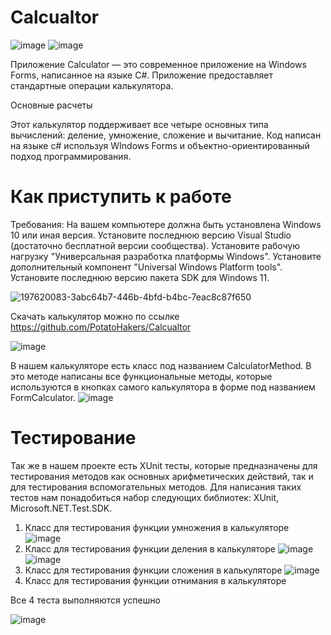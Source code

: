 # Calcualtor

![image](https://user-images.githubusercontent.com/97401395/199045219-b8900213-99f6-40d5-94f9-785d2411262d.png)
![image](https://user-images.githubusercontent.com/97401395/199045302-fd58f064-3886-44f3-8bc1-5451a0e0c2f4.png)

Приложение Calculator — это современное приложение на Windows Forms, написанное на языке C#. Приложение предоставляет стандартные операции калькулятора.

Основные расчеты

Этот калькулятор поддерживает все четыре основных типа вычислений: деление, умножение, сложение и вычитание.
Код написан на языке c# используя WIndows Forms и объектно-ориентированный подход программирования.

# Как приступить к работе

Требования:
На вашем компьютере должна быть установлена Windows 10 или иная версия.
Установите последнюю версию Visual Studio (достаточно бесплатной версии сообщества).
Установите рабочую нагрузку "Универсальная разработка платформы Windows".
Установите дополнительный компонент "Universal Windows Platform tools".
Установите последнюю версию пакета SDK для Windows 11.

![197620083-3abc64b7-446b-4bfd-b4bc-7eac8c87f650](https://user-images.githubusercontent.com/97401395/199044717-16a9c855-3685-4781-9aff-586410772d71.png)

  Скачать калькулятор можно по ссылке https://github.com/PotatoHakers/Calcualtor
  
  ![image](https://user-images.githubusercontent.com/97401395/199049430-c0f9bc9d-3856-414c-aac4-9fdd064ae6b6.png)

В нашем калькуляторе есть класс под названием CalculatorMethod. В это методе написаны все функциональные методы, которые используются в кнопках самого калькулятора в форме под названием FormCalculator. 
![image](https://user-images.githubusercontent.com/97401395/199045668-2803b13b-374f-4874-ab28-4ba76033c159.png)

# Тестирование
Так же в нашем проекте есть XUnit тесты, которые предназначены для тестирования методов как основных арифметических действий, так и для тестирования вспомогательных методов.
Для написания таких тестов нам понадобиться набор следующих библиотек:
XUnit, Microsoft.NET.Test.SDK.

1) Класс для тестирования функции умножения в калькуляторе
![image](https://user-images.githubusercontent.com/97401395/199046087-71fb0cf2-0540-45c0-94bb-f151e7253e4f.png)
2) Класс для тестирования функции деления в калькуляторе
![image](https://user-images.githubusercontent.com/97401395/199046146-8bdfbbeb-0a1d-48a4-adbd-498d723b34cd.png)
![image](https://user-images.githubusercontent.com/97401395/199046216-73efd89e-9270-412a-ae43-0de7438cf654.png)
3) Класс для тестирования функции сложения в калькуляторе
![image](https://user-images.githubusercontent.com/97401395/199046262-cedcd9a4-fbb7-487e-9ed3-af63d59151a9.png)
4) Класс для тестирования функции отнимания в калькуляторе

Все 4 теста выполняются успешно

![image](https://user-images.githubusercontent.com/97401395/199046899-d70ad685-e57c-4ecc-aafa-e322b91614af.png)

